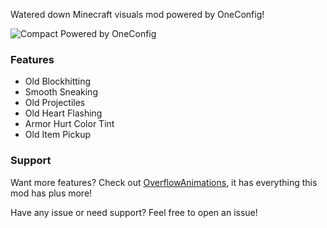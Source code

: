 Watered down Minecraft visuals mod powered by OneConfig!

![Compact Powered by OneConfig](https://polyfrost.org/img/compact_vector.svg)

### Features

- Old Blockhitting
- Smooth Sneaking
- Old Projectiles
- Old Heart Flashing
- Armor Hurt Color Tint
- Old Item Pickup


### Support

Want more features? Check out [OverflowAnimations](https://github.com/Polyfrost/OverflowAnimationsV2), it has everything this mod has plus more!

Have any issue or need support? Feel free to open an issue!
